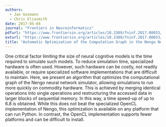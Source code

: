 ```yaml
---
authors:
  - Jan Gosmann
  - Chris Eliasmith
date: 2017-05-04
journal: "Frontiers in Neuroinformatics"
pdfurl: "https://www.frontiersin.org/articles/10.3389/fninf.2017.00033/pdf"
exturl: "https://www.frontiersin.org/articles/10.3389/fninf.2017.00033/full"
title: "Automatic Optimization of the Computation Graph in the Nengo Neural Network Simulator"
---
```


One critical factor limiting the size of neural cognitive models is the time
required to simulate such models. To reduce simulation time, specialized
hardware is often used. However, such hardware can be costly, not readily
available, or require specialized software implementations that are difficult to
maintain. Here, we present an algorithm that optimizes the computational graph
of the Nengo neural network simulator, allowing simulations to run more quickly
on commodity hardware. This is achieved by merging identical operations into
single operations and restructuring the accessed data in larger blocks of
sequential memory. In this way, a time speed-up of up to 6.8 is obtained. While
this does not beat the specialized OpenCL implementation of Nengo, this
optimization is available on any platform that can run Python. In contrast, the
OpenCL implementation supports fewer platforms and can be difficult to
install.
